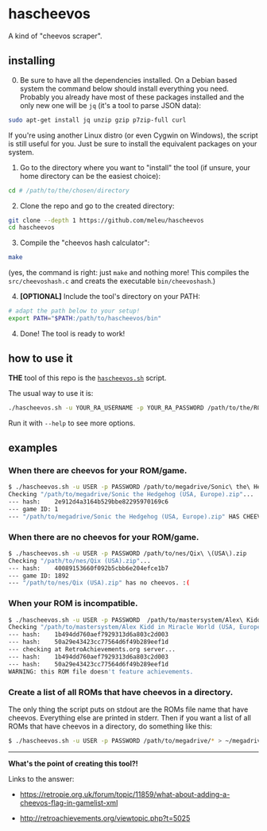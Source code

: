 # hascheevos
A kind of "cheevos scraper".

## installing

0. Be sure to have all the dependencies installed. On a Debian based system the command below should install everything you need. Probably you already have most of these packages installed and the only new one will be `jq` (it's a tool to parse JSON data):
```bash
sudo apt-get install jq unzip gzip p7zip-full curl
```

If you're using another Linux distro (or even Cygwin on Windows), the script is still useful for you. Just be sure to install the equivalent packages on your system.


1. Go to the directory where you want to "install" the tool (if unsure, your home directory can be the easiest choice):
```bash
cd # /path/to/the/chosen/directory
```

2. Clone the repo and go to the created directory:
```bash
git clone --depth 1 https://github.com/meleu/hascheevos
cd hascheevos
```

3. Compile the "cheevos hash calculator":
```bash
make
```
(yes, the command is right: just `make` and nothing more! This compiles the `src/cheevoshash.c` and creats the executable `bin/cheevoshash`.)

4. **[OPTIONAL]** Include the tool's directory on your PATH:
```bash
# adapt the path below to your setup!
export PATH="$PATH:/path/to/hascheevos/bin"
```

4. Done! The tool is ready to work!


## how to use it

**THE** tool of this repo is the [`hascheevos.sh`](https://github.com/meleu/hascheevos/blob/master/bin/hascheevos.sh) script.

The usual way to use it is:
```bash
./hascheevos.sh -u YOUR_RA_USERNAME -p YOUR_RA_PASSWORD /path/to/the/ROM/file
```

Run it with `--help` to see more options.

## examples

### When there are cheevos for your ROM/game.

```bash
$ ./hascheevos.sh -u USER -p PASSWORD /path/to/megadrive/Sonic\ the\ Hedgehog\ \(USA\,\ Europe\).zip 
Checking "/path/to/megadrive/Sonic the Hedgehog (USA, Europe).zip"...
--- hash:    2e912d4a3164b529bbe82295970169c6
--- game ID: 1
--- "/path/to/megadrive/Sonic the Hedgehog (USA, Europe).zip" HAS CHEEVOS!
```

### When there are no cheevos for your ROM/game.

```bash
$ ./hascheevos.sh -u USER -p PASSWORD /path/to/nes/Qix\ \(USA\).zip 
Checking "/path/to/nes/Qix (USA).zip"...
--- hash:    40089153660f092b5cbb6e204efce1b7
--- game ID: 1892
--- "/path/to/nes/Qix (USA).zip" has no cheevos. :(
```

### When your ROM is incompatible.

```bash
$ ./hascheevos.sh -u USER -p PASSWORD  /path/to/mastersystem/Alex\ Kidd\ in\ Miracle\ World\ \(USA\,\ Europe\).zip 
Checking "/path/to/mastersystem/Alex Kidd in Miracle World (USA, Europe).zip"...
--- hash:    1b494dd760aef7929313d6a803c2d003
--- hash:    50a29e43423cc77564d6f49b289eef1d
--- checking at RetroAchievements.org server...
--- hash:    1b494dd760aef7929313d6a803c2d003
--- hash:    50a29e43423cc77564d6f49b289eef1d
WARNING: this ROM file doesn't feature achievements.
```

### Create a list of all ROMs that have cheevos in a directory.

The only thing the script puts on stdout are the ROMs file name that have cheevos. Everything else are printed in stderr. Then if you want a list of all ROMs that have cheevos in a directory, do something like this:

```bash
$ ./hascheevos.sh -u USER -p PASSWORD /path/to/megadrive/* > ~/megadrive-roms-with-cheevos.txt
```

---

**What's the point of creating this tool?!**

Links to the answer:

- https://retropie.org.uk/forum/topic/11859/what-about-adding-a-cheevos-flag-in-gamelist-xml

- http://retroachievements.org/viewtopic.php?t=5025

